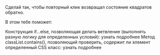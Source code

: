 Сделай так, чтобы повторный клик возвращал состояние квадратов обратно.

В этом тебе поможет:

Конструкция if...else, позволяющая делать ветвление (выполнять разную логику для определенных условий): узнать подробнее
Метод classList.contains(), позволяющий проверить, содержит ли элемент определенный CSS класс: узнать подробнее